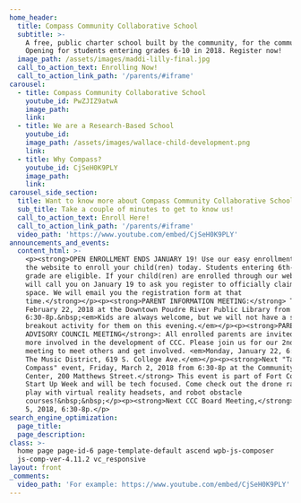 ```yaml
---
home_header:
  title: Compass Community Collaborative School
  subtitle: >-
    A free, public charter school built by the community, for the community.
    Opening for students entering grades 6-10 in 2018. Register now!
  image_path: /assets/images/maddi-lilly-final.jpg
  call_to_action_text: Enrolling Now!
  call_to_action_link_path: '/parents/#iframe'
carousel:
  - title: Compass Community Collaborative School
    youtube_id: PwZJIZ9atwA
    image_path:
    link:
  - title: We are a Research-Based School
    youtube_id:
    image_path: /assets/images/wallace-child-development.png
    link:
  - title: Why Compass?
    youtube_id: CjSeH0K9PLY
    image_path:
    link:
carousel_side_section:
  title: Want to know more about Compass Community Collaborative School?
  sub_title: Take a couple of minutes to get to know us!
  call_to_action_text: Enroll Here!
  call_to_action_link_path: '/parents/#iframe'
  video_path: 'https://www.youtube.com/embed/CjSeH0K9PLY'
announcements_and_events:
  content_html: >-
    <p><strong>OPEN ENROLLMENT ENDS JANUARY 19! Use our easy enrollment form on
    the website to enroll your child(ren) today. Students entering 6th-10th
    grade are eligible. If your child(ren) are enrolled through our website, we
    will call you on January 19 to ask you register to officially claim your
    space. We will email you the registration form at that
    time.</strong></p><p><strong>PARENT INFORMATION MEETING:</strong> Thursday,
    February 22, 2018 at the Downtown Poudre River Public Library from
    6:30-8p.&nbsp;<em>Kids are always welcome, but we will not have a separate
    breakout activity for them on this evening.</em></p><p><strong>PARENT
    ADVISORY COUNCIL MEETING</strong>: All enrolled parents are invited to get
    more involved in the development of CCC. Please join us for our 2nd PAC
    meeting to meet others and get involved. <em>Monday, January 22, 6:30p at
    The Music District, 619 S. College Ave.</em></p><p><strong>Next "Taste of
    Compass" event, Friday, March 2, 2018 from 6:30-8p at the Community Creative
    Center, 200 Matthews Street.</strong> This event is part of Fort Collins
    Start Up Week and will be tech focused. Come check out the drone racing,
    play with virtual reality headsets, and robot obstacle
    courses!&nbsp;&nbsp;</p><p><strong>Next CCC Board Meeting,</strong> February
    5, 2018, 6:30-8p.</p>
search_engine_optimization:
  page_title:
  page_description:
class: >-
  home page page-id-6 page-template-default ascend wpb-js-composer
  js-comp-ver-4.11.2 vc_responsive
layout: front
_comments:
  video_path: 'For example: https://www.youtube.com/embed/CjSeH0K9PLY'
---
```



